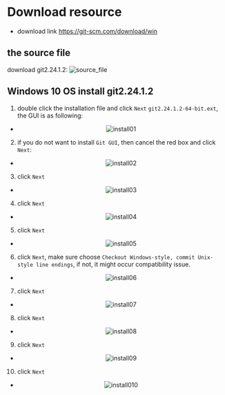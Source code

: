 # Download resource
* download link https://git-scm.com/download/win

## the source file
download git2.24.1.2:
![source_file](../project1/markdown_images/00.JPG)

## Windows 10 OS install git2.24.1.2
1. double click the installation file and click `Next` `git2.24.1.2-64-bit.ext`, the GUI is as following:
* <span style="display:block;text-align:center">![install01](../project1/markdown_images/01.JPG)</span>

2. if you do not want to install `Git GUI`, then cancel the red box and click `Next`:
* <span style="display:block;text-align:center">![install02](../project1/markdown_images/02.JPG)</span>

3. click `Next`
* <span style="display:block;text-align:center">![install03](../project1/markdown_images/03.JPG)</span>

4. click `Next`
* <span style="display:block;text-align:center">![install04](../project1/markdown_images/04.JPG)</span>

5. click `Next`
* <span style="display:block;text-align:center">![install05](../project1/markdown_images/05.JPG)</span>

6. click `Next`, make sure choose `Checkout Windows-style, commit Unix-style line endings`, if not, it might occur compatibility issue.
* <span style="display:block;text-align:center">![install06](../project1/markdown_images/06.JPG)</span>

7. click `Next`
* <span style="display:block;text-align:center">![install07](../project1/markdown_images/07.JPG)</span>
8. click `Next`
* <span style="display:block;text-align:center">![install08](../project1/markdown_images/08.JPG)</span>

9. click `Next`
* <span style="display:block;text-align:center">![install09](../project1/markdown_images/09.JPG)</span>

10. click `Next`
* <span style="display:block;text-align:center">![install010](../project1/markdown_images/10.JPG)</span>
